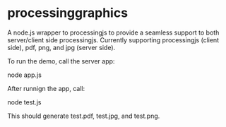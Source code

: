 processinggraphics
==================

A node.js wrapper to processingjs to provide a seamless support to both server/client side processingjs.
Currently supporting processingjs (client side), pdf, png, and jpg (server side).

To run the demo, call the server app:

  node app.js

After runnign the app, call:

  node test.js

This should generate test.pdf, test.jpg, and test.png.